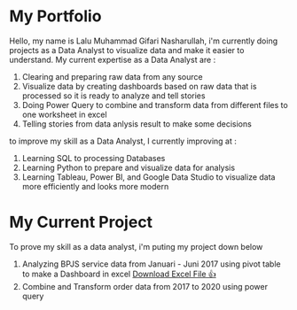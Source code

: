 # My Portfolio
Hello, my name is Lalu Muhammad Gifari Nasharullah, i'm currently doing projects as a Data Analyst to visualize data and make it easier to understand.
My current expertise as a Data Analyst are :
1. Clearing and preparing raw data from any source
2. Visualize data by creating dashboards based on raw data that is processed so it is ready to analyze and tell stories
3. Doing Power Query to combine and transform data from different files to one worksheet in excel
4. Telling stories from data anlysis result to make some decisions

to improve my skill as a Data Analyst, I currently improving at :
1. Learning SQL to processing Databases
2. Learning Python to prepare and visualize data for analysis
3. Learning Tableau, Power BI, and Google Data Studio to visualize data more efficiently and looks more modern

# My Current Project
To prove my skill as a data analyst, i'm puting my project down below
1. Analyzing BPJS service data from Januari - Juni 2017 using pivot table to make a Dashboard in excel 
[Download Excel File :+1:](https://docs.google.com/spreadsheets/d/15MiB_aNJuQtd2vhUQB5G4ky1m9fxRW4E/edit?usp=share_link&ouid=104853922744881778250&rtpof=true&sd=true)
2. Combine and Transform order data from 2017 to 2020 using power query

